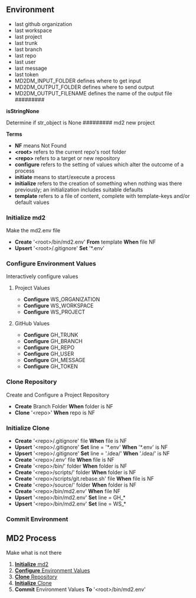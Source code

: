 
## Environment
* last github organization
* last workspace
* last project
* last trunk
* last branch
* last repo
* last user
* last message
* last token
* MD2DM_INPUT_FOLDER defines where to get input
* MD2DM_OUTPUT_FOLDER defines where to send output
* MD2DM_OUTPUT_FILENAME defines the name of the output file
#########

__isStringNone__

 Determine if str_object is None
#########
 md2 new project

__Terms__
* __NF__ means Not Found
* __\<root>__ refers to the current repo's root folder
* __\<repo>__ refers to a target or new repository
* __configure__ refers to the setting of values which alter the outcome of a process
* __initiate__ means to start/execute a process
* __initialize__ refers to the creation of something when nothing was there previously; an initialization includes suitable defaults
* __template__ refers to a file of content, complete with template-keys and/or default values

### Initialize md2

 Make the md2.env file
* __Create__ '\<root>/bin/md2.env' __From__ template __When__ file NF
* __Upsert__ '\<root>/.gitignore' __Set__ '\*.env'
### Configure Environment Values

 Interactively configure values
1. Project Values

    * __Configure__ WS_ORGANIZATION
    * __Configure__ WS_WORKSPACE
    * __Configure__ WS_PROJECT

2. GitHub Values
    * __Configure__ GH_TRUNK
    * __Configure__ GH_BRANCH
    * __Configure__ GH_REPO
    * __Configure__ GH_USER
    * __Configure__ GH_MESSAGE
    * __Configure__ GH_TOKEN

### Clone Repository
 Create and Configure a Project Repository
* __Create__ Branch Folder __When__ folder is NF
* __Clone__ '\<repo>' __When__ repo is NF

### Initialize Clone

* __Create__ '\<repo>/.gitignore' file __When__ file is NF
* __Upsert__ '\<repo>/.gitignore' __Set__ line = '\*.env' __When__ '\*.env' is NF
* __Upsert__ '\<repo>/.gitignore' __Set__ line = '.idea/' __When__ '.idea/' is NF
* __Create__ '\<repo>/.env' file __When__ file is NF
* __Create__ '\<repo>/bin/' folder __When__ folder is NF
* __Create__ '\<repo>/scripts/' folder __When__ folder is NF
* __Create__ '\<repo>/scripts/git.rebase.sh' file __When__ file is NF
* __Create__ '\<repo>/source/' folder __When__ folder is NF
* __Create__ '\<repo>/bin/md2.env' __When__ file NF
* __Upsert__ '\<repo>/bin/md2.env' __Set__ line = GH_*
* __Upsert__ '\<repo>/bin/md2.env' __Set__ line = WS_*

### Commit Environment


## MD2 Process

 Make what is not there
1. [__Initialize__ md2](#initialize~md2)
1. [__Configure__ Environment Values](#configure~environment~values)
1. [__Clone__ Repository](#clone~process)
1. [__Initialize__ Clone](#initialize~clone)
1. __Commit__ Environment Values __To__ '\<root>/bin/md2.env'